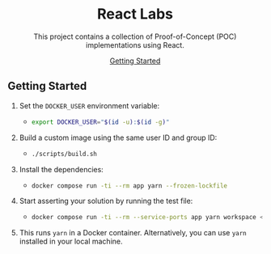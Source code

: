 <div align="center">

# React Labs

This project contains a collection of Proof-of-Concept (POC) implementations using React.

[Getting Started](#getting-started)

</div>

## Getting Started

1. Set the `DOCKER_USER` environment variable:
   
   - ```bash
     export DOCKER_USER="$(id -u):$(id -g)"
     ```

1. Build a custom image using the same user ID and group ID:

   - ```bash
     ./scripts/build.sh
     ```

1. Install the dependencies:

   - ```bash
     docker compose run -ti --rm app yarn --frozen-lockfile
     ```

1. Start asserting your solution by running the test file:

   - ```bash
     docker compose run -ti --rm --service-ports app yarn workspace <workspace> <command>
     ```

1. This runs `yarn` in a Docker container. Alternatively, you can use `yarn` installed in your local machine.
